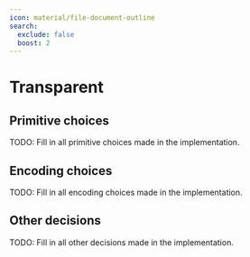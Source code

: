 ```yaml
---
icon: material/file-document-outline
search:
  exclude: false
  boost: 2
---
```


# Transparent

## Primitive choices

TODO: Fill in all primitive choices made in the implementation.

## Encoding choices

TODO: Fill in all encoding choices made in the implementation.

## Other decisions

TODO: Fill in all other decisions made in the implementation.
